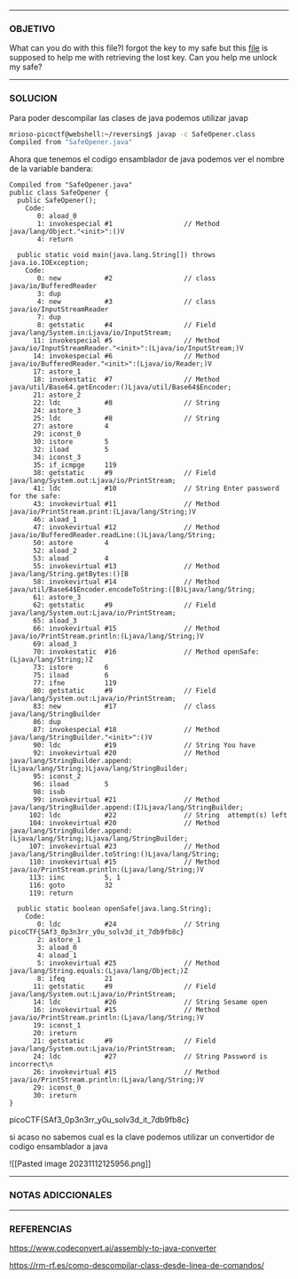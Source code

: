 ----
### OBJETIVO 
What can you do with this file?I forgot the key to my safe but this [file](https://artifacts.picoctf.net/c/290/SafeOpener.class) is supposed to help me with retrieving the lost key. Can you help me unlock my safe?

---
### SOLUCION
Para poder descompilar las clases de java podemos utilizar javap

``` bash
mrioso-picoctf@webshell:~/reversing$ javap -c SafeOpener.class 
Compiled from "SafeOpener.java"
```

Ahora que tenemos el codigo ensamblador de java podemos ver el nombre de la variable bandera:
``` assemble
Compiled from "SafeOpener.java"
public class SafeOpener {
  public SafeOpener();
    Code:
       0: aload_0
       1: invokespecial #1                  // Method java/lang/Object."<init>":()V
       4: return

  public static void main(java.lang.String[]) throws java.io.IOException;
    Code:
       0: new           #2                  // class java/io/BufferedReader
       3: dup
       4: new           #3                  // class java/io/InputStreamReader
       7: dup
       8: getstatic     #4                  // Field java/lang/System.in:Ljava/io/InputStream;
      11: invokespecial #5                  // Method java/io/InputStreamReader."<init>":(Ljava/io/InputStream;)V
      14: invokespecial #6                  // Method java/io/BufferedReader."<init>":(Ljava/io/Reader;)V
      17: astore_1
      18: invokestatic  #7                  // Method java/util/Base64.getEncoder:()Ljava/util/Base64$Encoder;
      21: astore_2
      22: ldc           #8                  // String
      24: astore_3
      25: ldc           #8                  // String
      27: astore        4
      29: iconst_0
      30: istore        5
      32: iload         5
      34: iconst_3
      35: if_icmpge     119
      38: getstatic     #9                  // Field java/lang/System.out:Ljava/io/PrintStream;
      41: ldc           #10                 // String Enter password for the safe:
      43: invokevirtual #11                 // Method java/io/PrintStream.print:(Ljava/lang/String;)V
      46: aload_1
      47: invokevirtual #12                 // Method java/io/BufferedReader.readLine:()Ljava/lang/String;
      50: astore        4
      52: aload_2
      53: aload         4
      55: invokevirtual #13                 // Method java/lang/String.getBytes:()[B
      58: invokevirtual #14                 // Method java/util/Base64$Encoder.encodeToString:([B)Ljava/lang/String;
      61: astore_3
      62: getstatic     #9                  // Field java/lang/System.out:Ljava/io/PrintStream;
      65: aload_3
      66: invokevirtual #15                 // Method java/io/PrintStream.println:(Ljava/lang/String;)V
      69: aload_3
      70: invokestatic  #16                 // Method openSafe:(Ljava/lang/String;)Z
      73: istore        6
      75: iload         6
      77: ifne          119
      80: getstatic     #9                  // Field java/lang/System.out:Ljava/io/PrintStream;
      83: new           #17                 // class java/lang/StringBuilder
      86: dup
      87: invokespecial #18                 // Method java/lang/StringBuilder."<init>":()V
      90: ldc           #19                 // String You have
      92: invokevirtual #20                 // Method java/lang/StringBuilder.append:(Ljava/lang/String;)Ljava/lang/StringBuilder;
      95: iconst_2
      96: iload         5
      98: isub
      99: invokevirtual #21                 // Method java/lang/StringBuilder.append:(I)Ljava/lang/StringBuilder;
     102: ldc           #22                 // String  attempt(s) left
     104: invokevirtual #20                 // Method java/lang/StringBuilder.append:(Ljava/lang/String;)Ljava/lang/StringBuilder;
     107: invokevirtual #23                 // Method java/lang/StringBuilder.toString:()Ljava/lang/String;
     110: invokevirtual #15                 // Method java/io/PrintStream.println:(Ljava/lang/String;)V
     113: iinc          5, 1
     116: goto          32
     119: return

  public static boolean openSafe(java.lang.String);
    Code:
       0: ldc           #24                 // String picoCTF{SAf3_0p3n3rr_y0u_solv3d_it_7db9fb8c}
       2: astore_1
       3: aload_0
       4: aload_1
       5: invokevirtual #25                 // Method java/lang/String.equals:(Ljava/lang/Object;)Z
       8: ifeq          21
      11: getstatic     #9                  // Field java/lang/System.out:Ljava/io/PrintStream;
      14: ldc           #26                 // String Sesame open
      16: invokevirtual #15                 // Method java/io/PrintStream.println:(Ljava/lang/String;)V
      19: iconst_1
      20: ireturn
      21: getstatic     #9                  // Field java/lang/System.out:Ljava/io/PrintStream;
      24: ldc           #27                 // String Password is incorrect\n
      26: invokevirtual #15                 // Method java/io/PrintStream.println:(Ljava/lang/String;)V
      29: iconst_0
      30: ireturn
}
```

picoCTF{SAf3_0p3n3rr_y0u_solv3d_it_7db9fb8c}

si acaso no sabemos cual es la clave podemos utilizar un convertidor de codigo ensamblador a java

![[Pasted image 20231112125956.png]]



---
### NOTAS ADICCIONALES

---
### REFERENCIAS
https://www.codeconvert.ai/assembly-to-java-converter

https://rm-rf.es/como-descompilar-class-desde-linea-de-comandos/